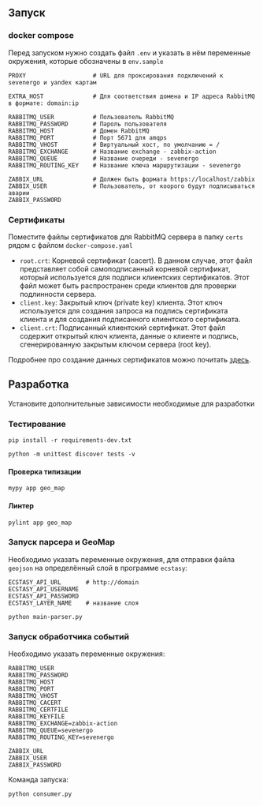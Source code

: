 ## Запуск

### docker compose

Перед запуском нужно создать файл `.env` и указать в нём 
переменные окружения, которые обозначены в `env.sample`

    PROXY                   # URL для проксирования подключений к sevenergo и yandex картам

    EXTRA_HOST              # Для соответствия домена и IP адреса RabbitMQ в формате: domain:ip

    RABBITMQ_USER           # Пользователь RabbitMQ
    RABBITMQ_PASSWORD       # Пароль пользователя
    RABBITMQ_HOST           # Домен RabbitMQ
    RABBITMQ_PORT           # Порт 5671 для amqps
    RABBITMQ_VHOST          # Виртуальный хост, по умолчанию = /
    RABBITMQ_EXCHANGE       # Название exchange - zabbix-action
    RABBITMQ_QUEUE          # Название очереди - sevenergo
    RABBITMQ_ROUTING_KEY    # Название ключа маршрутизации - sevenergo
    
    ZABBIX_URL              # Должен быть формата https://localhost/zabbix
    ZABBIX_USER             # Пользователь, от коорого будут подписываться аварии
    ZABBIX_PASSWORD

### Сертификаты

Поместите файлы сертификатов для RabbitMQ сервера в папку `certs` рядом с 
файлом `docker-compose.yaml`

- `root.crt`: Корневой сертификат (cacert). В данном случае, этот файл представляет
    собой самоподписанный корневой сертификат, который используется для подписи клиентских сертификатов.
    Этот файл может быть распространен среди клиентов для проверки подлинности сервера.
- `client.key`: Закрытый ключ (private key) клиента. Этот ключ используется для создания 
    запроса на подпись сертификата клиента и для создания подписанного клиентского сертификата.
- `client.crt`: Подписанный клиентский сертификат. Этот файл содержит открытый ключ клиента, 
    данные о клиенте и подпись, сгенерированную закрытым ключом сервера (root key).

Подробнее про создание данных сертификатов можно почитать [здесь](https://github.com/ig-rudenko/rabbitmq-notifier).


## Разработка

Установите дополнительные зависимости необходимые для разработки

### Тестирование

```shell
pip install -r requirements-dev.txt
```

```shell
python -m unittest discover tests -v
```

#### Проверка типизации

```shell
mypy app geo_map
```
#### Линтер

```shell
pylint app geo_map
```

### Запуск парсера и GeoMap

Необходимо указать переменные окружения, для отправки файла `geojson` 
на определённый слой в программе `ecstasy`:

    ECSTASY_API_URL       # http://domain
    ECSTASY_API_USERNAME
    ECSTASY_API_PASSWORD
    ECSTASY_LAYER_NAME    # название слоя

```shell
python main-parser.py
```

### Запуск обработчика событий

Необходимо указать переменные окружения:

    RABBITMQ_USER
    RABBITMQ_PASSWORD
    RABBITMQ_HOST
    RABBITMQ_PORT
    RABBITMQ_VHOST
    RABBITMQ_CACERT
    RABBITMQ_CERTFILE
    RABBITMQ_KEYFILE
    RABBITMQ_EXCHANGE=zabbix-action
    RABBITMQ_QUEUE=sevenergo
    RABBITMQ_ROUTING_KEY=sevenergo

    ZABBIX_URL
    ZABBIX_USER
    ZABBIX_PASSWORD

Команда запуска:

```shell
python consumer.py
```